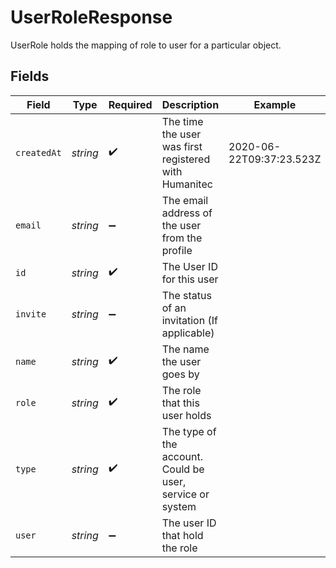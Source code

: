 # UserRoleResponse

UserRole holds the mapping of role to user for a particular object.


## Fields

| Field                                                     | Type                                                      | Required                                                  | Description                                               | Example                                                   |
| --------------------------------------------------------- | --------------------------------------------------------- | --------------------------------------------------------- | --------------------------------------------------------- | --------------------------------------------------------- |
| `createdAt`                                               | *string*                                                  | :heavy_check_mark:                                        | The time the user was first registered with Humanitec     | 2020-06-22T09:37:23.523Z                                  |
| `email`                                                   | *string*                                                  | :heavy_minus_sign:                                        | The email address of the user from the profile            |                                                           |
| `id`                                                      | *string*                                                  | :heavy_check_mark:                                        | The User ID for this user                                 |                                                           |
| `invite`                                                  | *string*                                                  | :heavy_minus_sign:                                        | The status of an invitation (If applicable)               |                                                           |
| `name`                                                    | *string*                                                  | :heavy_check_mark:                                        | The name the user goes by                                 |                                                           |
| `role`                                                    | *string*                                                  | :heavy_check_mark:                                        | The role that this user holds                             |                                                           |
| `type`                                                    | *string*                                                  | :heavy_check_mark:                                        | The type of the account. Could be user, service or system |                                                           |
| `user`                                                    | *string*                                                  | :heavy_minus_sign:                                        | The user ID that hold the role                            |                                                           |